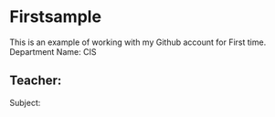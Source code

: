 # Firstsample
This is an example of working with my Github account for First time.
Department Name: CIS

## Teacher:
Subject: